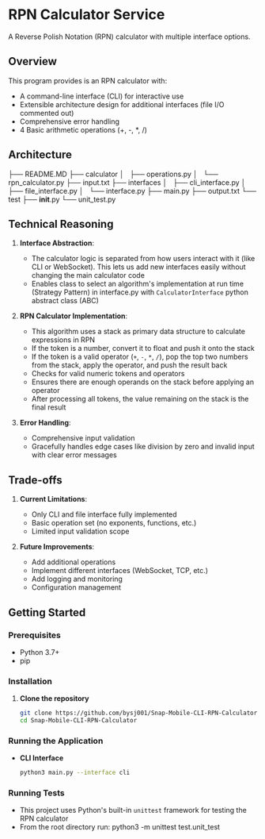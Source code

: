 # RPN Calculator Service

A Reverse Polish Notation (RPN) calculator with multiple interface options.

## Overview

This program provides is an RPN calculator with:
- A command-line interface (CLI) for interactive use
- Extensible architecture design for additional interfaces (file I/O commented out)
- Comprehensive error handling
- 4 Basic arithmetic operations (+, -, *, /)

## Architecture

├── README.MD
├── calculator
│   ├── operations.py
│   └── rpn_calculator.py
├── input.txt
├── interfaces
│   ├── cli_interface.py
│   ├── file_interface.py
│   └── interface.py
├── main.py
├── output.txt
└── test
    ├── __init__.py
    └── unit_test.py

## Technical Reasoning

1. **Interface Abstraction**: 
   - The calculator logic is separated from how users interact with it (like CLI or WebSocket). This lets us add new interfaces easily without changing the main calculator code
   - Enables class to select an algorithm's implementation at run time (Strategy Pattern) in interface.py with `CalculatorInterface` python abstract class (ABC)

2. **RPN Calculator Implementation**:
   - This algorithm uses a stack as primary data structure to calculate expressions in RPN
   - If the token is a number, convert it to float and push it onto the stack
   - If the token is a valid operator (`+`, `-`, `*`, `/`), pop the top two numbers from the stack, apply the operator, and push the result back
   - Checks for valid numeric tokens and operators
   - Ensures there are enough operands on the stack before applying an operator
   - After processing all tokens, the value remaining on the stack is the final result

3. **Error Handling**:
   - Comprehensive input validation
   - Gracefully handles edge cases like division by zero and invalid input with clear error messages

## Trade-offs

1. **Current Limitations**:
   - Only CLI and file interface fully implemented
   - Basic operation set (no exponents, functions, etc.)
   - Limited input validation scope

2. **Future Improvements**:
   - Add additional operations
   - Implement different interfaces (WebSocket, TCP, etc.)
   - Add logging and monitoring
   - Configuration management

## Getting Started

### Prerequisites

- Python 3.7+
- pip

### Installation

1. **Clone the repository**  
   ```bash
   git clone https://github.com/bysj001/Snap-Mobile-CLI-RPN-Calculator.git
   cd Snap-Mobile-CLI-RPN-Calculator
   ```

### Running the Application

- **CLI Interface**
  ```bash
  python3 main.py --interface cli
  ```

### Running Tests

- This project uses Python's built-in `unittest` framework for testing the RPN calculator
- From the root directory run: python3 -m unittest test.unit_test